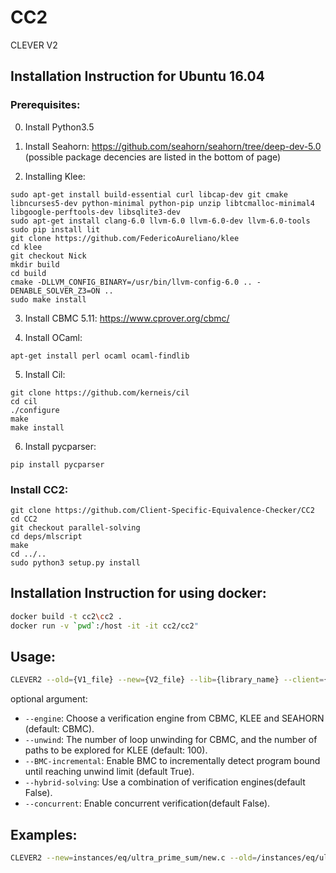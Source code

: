 # CC2
CLEVER V2

## Installation Instruction for Ubuntu 16.04
### Prerequisites:
0. Install Python3.5

1. Install Seahorn: https://github.com/seahorn/seahorn/tree/deep-dev-5.0 (possible package decencies are listed in 
the bottom of page)

2.  Installing Klee:
```
sudo apt-get install build-essential curl libcap-dev git cmake libncurses5-dev python-minimal python-pip unzip libtcmalloc-minimal4 libgoogle-perftools-dev libsqlite3-dev
sudo apt-get install clang-6.0 llvm-6.0 llvm-6.0-dev llvm-6.0-tools
sudo pip install lit
git clone https://github.com/FedericoAureliano/klee
cd klee
git checkout Nick
mkdir build
cd build
cmake -DLLVM_CONFIG_BINARY=/usr/bin/llvm-config-6.0 .. -DENABLE_SOLVER_Z3=ON ..
sudo make install
```

3. Install CBMC 5.11: https://www.cprover.org/cbmc/

4. Install OCaml:
```
apt-get install perl ocaml ocaml-findlib
```

5. Install Cil: 
```
git clone https://github.com/kerneis/cil
cd cil
./configure
make
make install
```

6. Install pycparser: 
```
pip install pycparser
```


### Install CC2:
```
git clone https://github.com/Client-Specific-Equivalence-Checker/CC2
cd CC2
git checkout parallel-solving
cd deps/mlscript
make 
cd ../..
sudo python3 setup.py install
```

## Installation Instruction for using docker:
```bash
docker build -t cc2\cc2 .
docker run -v `pwd`:/host -it -it cc2/cc2"
```

## Usage:
```bash
CLEVER2 --old={V1_file} --new={V2_file} --lib={library_name} --client={client_name}
```
optional argument:
- `--engine`: Choose a verification engine from CBMC, KLEE and SEAHORN (default: CBMC).
- `--unwind`: The number of loop unwinding for CBMC, and the number of paths to be explored for KLEE (default: 100). 
- `--BMC-incremental`: Enable BMC to incrementally detect program bound until reaching unwind limit (default True).
- `--hybrid-solving`: Use a combination of verification engines(default False).
- `--concurrent`: Enable concurrent verification(default False).

## Examples:
```bash
CLEVER2 --new=instances/eq/ultra_prime_sum/new.c --old=/instances/eq/ultra_prime_sum/old.c --lib=lib --client=client --engine=CBMC --unwind=20 --concurrent=True --hybrid-solving=True 
```
